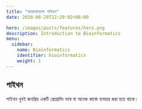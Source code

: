 ```yaml
---
title: "বায়োসায়েন্সে পাইথন"
date: 2020-08-28T22:29:02+06:00

hero: /images/posts/features/hero.png
description: Introduction to Bioinformatics
menu:
  sidebar:
    name: Bioinformatics
    identifier: bioinformatics
    weight: 1
---
```


## পাইথন
পাইথন খুবই জনপ্রিয় একটি প্রোগ্রামিং ভাষ যা অনেক কাজে ব্যবহার করা হয়ে থাকে।
